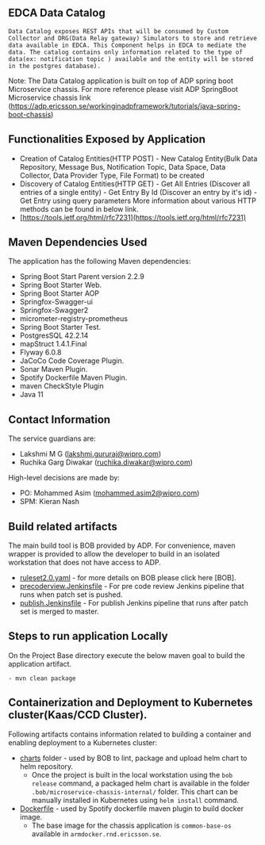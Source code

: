## EDCA Data Catalog
	Data Catalog exposes REST APIs that will be consumed by Custom Collector and DRG(Data Relay gateway) Simulators to store and retrieve data available in EDCA. This Component helps in EDCA to mediate the data. The catalog contains only information related to the type of data(ex: notification topic ) available and the entity will be stored in the postgres database).
	
Note: The Data Catalog application is built on top of ADP spring boot Microservice chassis. For more reference please visit ADP SpringBoot Microservice chassis link (https://adp.ericsson.se/workinginadpframework/tutorials/java-spring-boot-chassis)	

## Functionalities Exposed by Application
  - Creation of Catalog Entities(HTTP POST)
  		- New Catalog Entity(Bulk Data Repository, Message Bus, Notification Topic, Data Space, Data Collector, Data Provider Type, File Format) to be created 
  - Discovery of Catalog Entities(HTTP GET)
  		- Get All Entries (Discover all entries of a single entity)
		- Get Entry By Id (Discover an entry by it's id) 
		- Get Entry using query parameters
  More information about various HTTP methods can be found in below link.
  - [https://tools.ietf.org/html/rfc7231](https://tools.ietf.org/html/rfc7231) 
  
  
## Maven Dependencies Used
The application has the following Maven dependencies:
  - Spring Boot Start Parent version 2.2.9
  - Spring Boot Starter Web.
  - Spring Boot Starter AOP
  - Springfox-Swagger-ui
  - Springfox-Swagger2
  - micrometer-registry-prometheus
  - Spring Boot Starter Test.
  - PostgresSQL 42.2.14
  - mapStruct 1.4.1.Final
  - Flyway 6.0.8
  - JaCoCo Code Coverage Plugin.
  - Sonar Maven Plugin.
  - Spotify Dockerfile Maven Plugin.
  - maven CheckStyle Plugin
  - Java 11

## Contact Information
The service guardians are:
  - Lakshmi M G (lakshmi.gururaj@wipro.com)
  - Ruchika Garg Diwakar (ruchika.diwakar@wipro.com)

High-level decisions are made by:
  - PO: Mohammed Asim (mohammed.asim2@wipro.com)
  - SPM: Kieran Nash

## Build related artifacts
The main build tool is BOB provided by ADP. For convenience, maven wrapper is provided to allow the developer to build in an isolated workstation that does not have access to ADP.
  - [ruleset2.0.yaml](ruleset2.0.yaml) - for more details on BOB please click here [BOB].
  - [precoderview.Jenkinsfile](precodereview.Jenkinsfile) - For pre code review Jenkins pipeline that runs when patch set is pushed.
  - [publish.Jenkinsfile](publish.Jenkinsfile) - For publish Jenkins pipeline that runs after patch set is merged to master.
  
## Steps to run application Locally

On the Project Base directory execute the below maven goal to build the application artifact.

	- mvn clean package 
  
## Containerization and Deployment to Kubernetes cluster(Kaas/CCD Cluster).
Following artifacts contains information related to building a container and enabling deployment to a Kubernetes cluster:
- [charts](charts/) folder - used by BOB to lint, package and upload helm chart to helm repository.
  -  Once the project is built in the local workstation using the ```bob release``` command, a packaged helm chart is available in the folder ```.bob/microservice-chassis-internal/``` folder. This chart can be manually installed in Kubernetes using ```helm install``` command.
- [Dockerfile](Dockerfile) - used by Spotify dockerfile maven plugin to build docker image.
  - The base image for the chassis application is ```common-base-os``` available in ```armdocker.rnd.ericsson.se```.
  